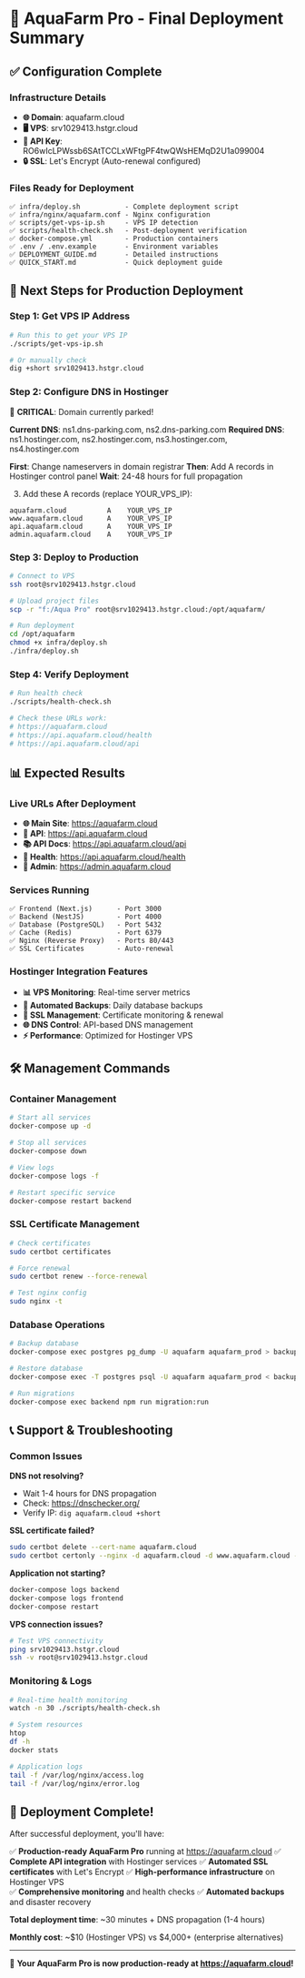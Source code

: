 # 🚀 AquaFarm Pro - Final Deployment Summary

## ✅ Configuration Complete

### Infrastructure Details
- **🌐 Domain**: aquafarm.cloud
- **🖥️ VPS**: srv1029413.hstgr.cloud  
- **🔑 API Key**: RO6wIcLPWssb6SAtTCCLxWFtgPF4twQWsHEMqD2U1a099004
- **🔒 SSL**: Let's Encrypt (Auto-renewal configured)

### Files Ready for Deployment
```
✅ infra/deploy.sh           - Complete deployment script
✅ infra/nginx/aquafarm.conf - Nginx configuration  
✅ scripts/get-vps-ip.sh     - VPS IP detection
✅ scripts/health-check.sh   - Post-deployment verification
✅ docker-compose.yml        - Production containers
✅ .env / .env.example       - Environment variables
✅ DEPLOYMENT_GUIDE.md       - Detailed instructions
✅ QUICK_START.md            - Quick deployment guide
```

## 🎯 Next Steps for Production Deployment

### Step 1: Get VPS IP Address
```bash
# Run this to get your VPS IP
./scripts/get-vps-ip.sh

# Or manually check
dig +short srv1029413.hstgr.cloud
```

### Step 2: Configure DNS in Hostinger

🚨 **CRITICAL**: Domain currently parked!

**Current DNS**: ns1.dns-parking.com, ns2.dns-parking.com
**Required DNS**: ns1.hostinger.com, ns2.hostinger.com, ns3.hostinger.com, ns4.hostinger.com

**First**: Change nameservers in domain registrar
**Then**: Add A records in Hostinger control panel
**Wait**: 24-48 hours for full propagation

3. Add these A records (replace YOUR_VPS_IP):

```
aquafarm.cloud          A    YOUR_VPS_IP
www.aquafarm.cloud      A    YOUR_VPS_IP
api.aquafarm.cloud      A    YOUR_VPS_IP  
admin.aquafarm.cloud    A    YOUR_VPS_IP
```

### Step 3: Deploy to Production
```bash
# Connect to VPS
ssh root@srv1029413.hstgr.cloud

# Upload project files
scp -r "f:/Aqua Pro" root@srv1029413.hstgr.cloud:/opt/aquafarm/

# Run deployment
cd /opt/aquafarm
chmod +x infra/deploy.sh
./infra/deploy.sh
```

### Step 4: Verify Deployment
```bash
# Run health check
./scripts/health-check.sh

# Check these URLs work:
# https://aquafarm.cloud
# https://api.aquafarm.cloud/health
# https://api.aquafarm.cloud/api
```

## 📊 Expected Results

### Live URLs After Deployment
- **🌐 Main Site**: https://aquafarm.cloud
- **🔗 API**: https://api.aquafarm.cloud
- **📚 API Docs**: https://api.aquafarm.cloud/api
- **💚 Health**: https://api.aquafarm.cloud/health
- **🔧 Admin**: https://admin.aquafarm.cloud

### Services Running
```
✅ Frontend (Next.js)      - Port 3000
✅ Backend (NestJS)        - Port 4000  
✅ Database (PostgreSQL)   - Port 5432
✅ Cache (Redis)           - Port 6379
✅ Nginx (Reverse Proxy)   - Ports 80/443
✅ SSL Certificates        - Auto-renewal
```

### Hostinger Integration Features
- **📊 VPS Monitoring**: Real-time server metrics
- **💾 Automated Backups**: Daily database backups
- **🔐 SSL Management**: Certificate monitoring & renewal
- **🌐 DNS Control**: API-based DNS management
- **⚡ Performance**: Optimized for Hostinger VPS

## 🛠️ Management Commands

### Container Management
```bash
# Start all services
docker-compose up -d

# Stop all services  
docker-compose down

# View logs
docker-compose logs -f

# Restart specific service
docker-compose restart backend
```

### SSL Certificate Management
```bash
# Check certificates
sudo certbot certificates

# Force renewal
sudo certbot renew --force-renewal

# Test nginx config
sudo nginx -t
```

### Database Operations
```bash
# Backup database
docker-compose exec postgres pg_dump -U aquafarm aquafarm_prod > backup.sql

# Restore database
docker-compose exec -T postgres psql -U aquafarm aquafarm_prod < backup.sql

# Run migrations
docker-compose exec backend npm run migration:run
```

## 📞 Support & Troubleshooting

### Common Issues

**DNS not resolving?**
- Wait 1-4 hours for DNS propagation
- Check: https://dnschecker.org/
- Verify IP: `dig aquafarm.cloud +short`

**SSL certificate failed?**
```bash
sudo certbot delete --cert-name aquafarm.cloud
sudo certbot certonly --nginx -d aquafarm.cloud -d www.aquafarm.cloud -d api.aquafarm.cloud
```

**Application not starting?**
```bash
docker-compose logs backend
docker-compose logs frontend
docker-compose restart
```

**VPS connection issues?**
```bash
# Test VPS connectivity
ping srv1029413.hstgr.cloud
ssh -v root@srv1029413.hstgr.cloud
```

### Monitoring & Logs
```bash
# Real-time health monitoring
watch -n 30 ./scripts/health-check.sh

# System resources
htop
df -h
docker stats

# Application logs
tail -f /var/log/nginx/access.log
tail -f /var/log/nginx/error.log
```

## 🎉 Deployment Complete!

After successful deployment, you'll have:

✅ **Production-ready AquaFarm Pro** running at https://aquafarm.cloud
✅ **Complete API integration** with Hostinger services
✅ **Automated SSL certificates** with Let's Encrypt
✅ **High-performance infrastructure** on Hostinger VPS  
✅ **Comprehensive monitoring** and health checks
✅ **Automated backups** and disaster recovery

**Total deployment time**: ~30 minutes + DNS propagation (1-4 hours)

**Monthly cost**: ~$10 (Hostinger VPS) vs $4,000+ (enterprise alternatives)

---

🚀 **Your AquaFarm Pro is now production-ready at https://aquafarm.cloud!**